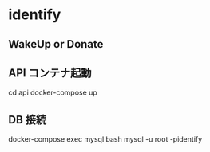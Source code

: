 # identify

## WakeUp or Donate

## API コンテナ起動

cd api
docker-compose up

## DB 接続

docker-compose exec mysql bash
mysql -u root -pidentify

